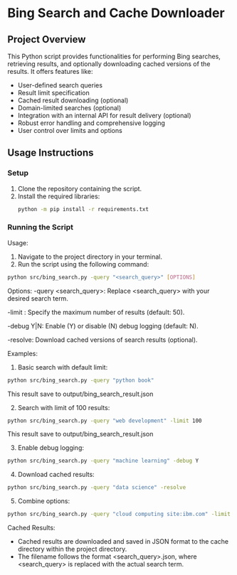 # Bing Search and Cache Downloader

## Project Overview
This Python script provides functionalities for performing Bing searches, retrieving results, and optionally downloading cached versions of the results. It offers features like:
- User-defined search queries
- Result limit specification
- Cached result downloading (optional)
- Domain-limited searches (optional)
- Integration with an internal API for result delivery (optional)
- Robust error handling and comprehensive logging
- User control over limits and options

## Usage Instructions

### Setup
1. Clone the repository containing the script.
2. Install the required libraries:
    ```sh
    python -m pip install -r requirements.txt
    ```

### Running the Script
Usage:
1. Navigate to the project directory in your terminal.
2. Run the script using the following command:

```sh
python src/bing_search.py -query "<search_query>" [OPTIONS]
```

Options:
-query <search_query>: Replace <search_query> with your desired search term.

-limit <number>: Specify the maximum number of results (default: 50).

-debug Y|N: Enable (Y) or disable (N) debug logging (default: N).

-resolve: Download cached versions of search results (optional).

Examples:
1. Basic search with default limit:
```sh
python src/bing_search.py -query "python book"
```
This result save to output/bing_search_result.json

2. Search with limit of 100 results:
```sh
python src/bing_search.py -query "web development" -limit 100
```
This result save to output/bing_search_result.json

3. Enable debug logging:
```sh
python src/bing_search.py -query "machine learning" -debug Y
```

4. Download cached results:
```sh
python src/bing_search.py -query "data science" -resolve
```

5. Combine options:
```sh
python src/bing_search.py -query "cloud computing site:ibm.com" -limit 25 -debug Y -resolve
```

Cached Results:

- Cached results are downloaded and saved in JSON format to the cache directory within the project directory.
- The filename follows the format <search_query>.json, where <search_query> is replaced with the actual search term.